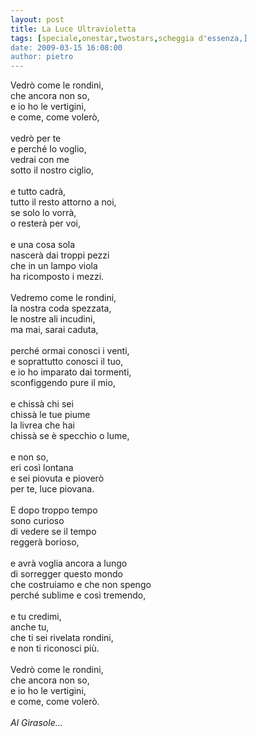 ```yaml
---
layout: post
title: La Luce Ultravioletta
tags: [speciale,onestar,twostars,scheggia d'essenza,]
date: 2009-03-15 16:08:00
author: pietro
---
```

Vedrò come le rondini,<br/>che ancora non so,<br/>e io ho le vertigini,<br/>e come, come volerò,<br/><br/>vedrò per te<br/>e perché lo voglio,<br/>vedrai con me<br/>sotto il nostro ciglio,<br/><br/>e tutto cadrà,<br/>tutto il resto attorno a noi,<br/>se solo lo vorrà,<br/>o resterà per voi,<br/><br/>e una cosa sola<br/>nascerà dai troppi pezzi<br/>che in un lampo viola<br/>ha ricomposto i mezzi.<br/><br/>Vedremo come le rondini,<br/>la nostra coda spezzata,<br/>le nostre ali incudini,<br/>ma mai, sarai caduta,<br/><br/>perché ormai conosci i venti,<br/>e soprattutto conosci il tuo,<br/>e io ho imparato dai tormenti,<br/>sconfiggendo pure il mio,<br/><br/>e chissà chi sei<br/>chissà le tue piume<br/>la livrea che hai<br/>chissà se è specchio o lume,<br/><br/>e non so,<br/>eri così lontana<br/>e sei piovuta e pioverò<br/>per te, luce piovana.<br/><br/>E dopo troppo tempo<br/>sono curioso<br/>di vedere se il tempo<br/>reggerà borioso,<br/><br/>e avrà voglia ancora a lungo<br/>di sorregger questo mondo<br/>che costruiamo e che non spengo<br/>perché sublime e così tremendo,<br/><br/>e tu credimi,<br/>anche tu,<br/>che ti sei rivelata rondini,<br/>e non ti riconosci più.<br/><br/>Vedrò come le rondini,<br/>che ancora non so,<br/>e io ho le vertigini,<br/>e come, come volerò.<br/><br/><span style="font-style: italic">Al Girasole...<br/></span>
